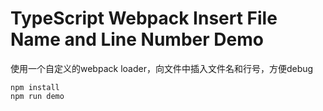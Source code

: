 TypeScript Webpack Insert File Name and Line Number Demo
========================================================

使用一个自定义的webpack loader，向文件中插入文件名和行号，方便debug

```
npm install
npm run demo
```
